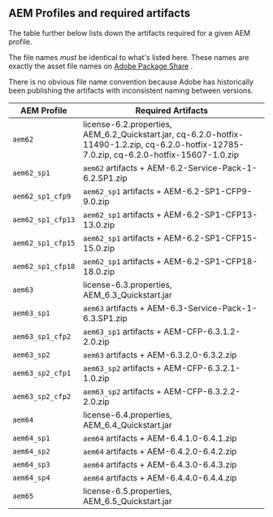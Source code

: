AEM Profiles and required artifacts
-----------------------------------

The table further below lists down the artifacts required for a given AEM profile.

The file names _must_ be identical to what's listed here. These names are exactly the asset file names on [Adobe Package Share](https://www.adobeaemcloud.com/content/packageshare.html) .

There is no obvious file name convention because Adobe has historically been publishing the artifacts with inconsistent naming between versions.

| AEM Profile | Required Artifacts |
|-------------|--------------------|
| `aem62` | license-6.2.properties, AEM_6.2_Quickstart.jar, cq-6.2.0-hotfix-11490-1.2.zip, cq-6.2.0-hotfix-12785-7.0.zip, cq-6.2.0-hotfix-15607-1.0.zip |
| `aem62_sp1` | `aem62` artifacts + AEM-6.2-Service-Pack-1-6.2.SP1.zip |
| `aem62_sp1_cfp9` | `aem62_sp1` artifacts + AEM-6.2-SP1-CFP9-9.0.zip |
| `aem62_sp1_cfp13` | `aem62_sp1` artifacts + AEM-6.2-SP1-CFP13-13.0.zip |
| `aem62_sp1_cfp15` | `aem62_sp1` artifacts + AEM-6.2-SP1-CFP15-15.0.zip |
| `aem62_sp1_cfp18` | `aem62_sp1` artifacts + AEM-6.2-SP1-CFP18-18.0.zip |
| `aem63` | license-6.3.properties, AEM_6.3_Quickstart.jar |
| `aem63_sp1` | `aem63` artifacts + AEM-6.3-Service-Pack-1-6.3.SP1.zip |
| `aem63_sp1_cfp2` | `aem63_sp1` artifacts + AEM-CFP-6.3.1.2-2.0.zip |
| `aem63_sp2` | `aem63` artifacts + AEM-6.3.2.0-6.3.2.zip |
| `aem63_sp2_cfp1` | `aem63_sp2` artifacts + AEM-CFP-6.3.2.1-1.0.zip |
| `aem63_sp2_cfp2` | `aem63_sp2` artifacts + AEM-CFP-6.3.2.2-2.0.zip |
| `aem64` | license-6.4.properties, AEM_6.4_Quickstart.jar |
| `aem64_sp1` | `aem64` artifacts + AEM-6.4.1.0-6.4.1.zip |
| `aem64_sp2` | `aem64` artifacts + AEM-6.4.2.0-6.4.2.zip |
| `aem64_sp3` | `aem64` artifacts + AEM-6.4.3.0-6.4.3.zip |
| `aem64_sp4` | `aem64` artifacts + AEM-6.4.4.0-6.4.4.zip |
| `aem65` | license-6.5.properties, AEM_6.5_Quickstart.jar |
